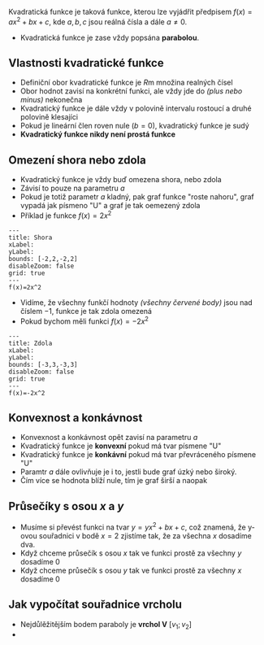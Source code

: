  Kvadratická funkce je taková funkce, kterou lze vyjádřit předpisem $f(x) = ax^2+bx+c$, kde $a,b,c$ jsou reálná čísla a dále $a≠0$. 
- Kvadratická funkce je zase vždy popsána **parabolou**.

## Vlastnosti kvadratické funkce
- Definiční obor kvadratické funkce je $R$m množina realných čísel
- Obor hodnot zavisí na konkrétní funkci, ale vždy jde do *(plus nebo minus)* nekonečna
- Kvadratický funkce je dále vždy v polovině intervalu rostoucí a druhé polovině klesajíci
- Pokud je lineární člen roven nule ($b=0$), kvadratický funkce je sudý
- **Kvadratický funkce nikdy není prostá funkce**

## Omezení shora nebo zdola
- Kvadratický funkce je vždy buď omezena shora, nebo zdola
- Závisí to pouze na parametru $a$
- Pokud je totiž parametr $a$ kladný, pak graf funkce "roste nahoru", graf vypadá jak písmeno "U" a graf je tak oemezený zdola
- Příklad je funkce $f(x)=2x^2$

```functionplot
---
title: Shora
xLabel: 
yLabel: 
bounds: [-2,2,-2,2]
disableZoom: false
grid: true
---
f(x)=2x^2
```
- Vidíme, že všechny funkčí hodnoty *(všechny červené body)* jsou nad číslem $-1$, funkce je tak zdola omezená
- Pokud bychom měli funkci $f(x)=-2x^2$

```functionplot
---
title: Zdola
xLabel: 
yLabel: 
bounds: [-3,3,-3,3]
disableZoom: false
grid: true
---
f(x)=-2x^2
```

## Konvexnost a konkávnost
- Konvexnost a konkávnost opět zavisí na parametru $a$
- Kvadratický funkce je **konvexní** pokud má tvar písmene "U"
- Kvadratický funkce je **konkávní** pokud má tvar převráceného písmene "U"
- Paramtr $a$ dále ovlivňuje je i to, jestli bude graf úzký nebo široký.
- Čím více se hodnota blíží nule, tím je graf širší a naopak

## Průsečíky s osou $x$ a $y$
- Musíme si převést funkci na tvar $y = yx^{2}+ bx + c$, což znamená, že y-ovou souřadnici v bodě $x=2$ zjistíme tak, že za všechna $x$ dosadíme dva.
- Když chceme průsečík s osou $x$ tak ve funkci prostě za všechny $y$ dosadíme $0$
- Když chceme průsečík s osou $y$ tak ve funkci prostě za všechny $x$ dosadíme $0$

## Jak vypočítat souřadnice vrcholu
- Nejdůlěžitějším bodem paraboly je **vrchol V** $[v_1;v_2]$
- 